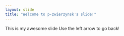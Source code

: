```yaml
---
layout: slide
title: "Welcome to p-zwierzynsk's slide!"
---
```

This is my awesome slide
Use the left arrow to go back!
